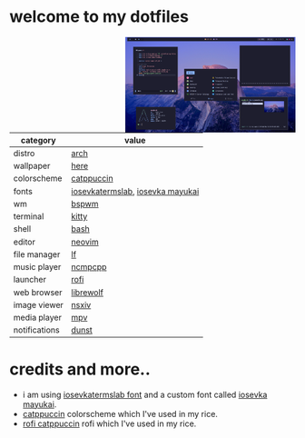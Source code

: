 # welcome to my dotfiles
<img align="right" src="./assets/rice.png" width="300px">

category        | value
---             | ---
distro          | [arch](https://archlinux.org/)
wallpaper       | [here](misc/walls)
colorscheme     | [catppuccin](https://github.com/catppuccin/catppuccin)
fonts           | [iosevkatermslab](https://github.com/ryanoasis/nerd-fonts/releases/download/v3.1.1/IosevkaTermSlab.zip), [iosevka mayukai](https://github.com/Iosevka-Mayukai/Iosevka-Mayukai)
wm              | [bspwm](https://github.com/baskerville/bspwm)
terminal        | [kitty](https://github.com/kovidgoyal/kitty)
shell           | [bash](https://github.com/gitGNU/gnu_bash)
editor          | [neovim](https://neovim.io)
file manager    | [lf](https://github.com/gokcehan/lf)
music player    | [ncmpcpp](https://github.com/munguua/ncmpcpp-ueberzug)
launcher        | [rofi](https://github.com/davatorium/rofi)
web browser     | [librewolf](https://librewolf.net)
image viewer    | [nsxiv](https://github.com/nsxiv/nsxiv)
media player    | [mpv](https://mpv.io/)
notifications   | [dunst](https://dunst-project.org/)

# credits and more..  
- i am using [iosevkatermslab font](https://github.com/ryanoasis/nerd-fonts/releases/download/v3.1.1/IosevkaTermSlab.zip) and a custom font called [iosevka mayukai](https://github.com/Iosevka-Mayukai/Iosevka-Mayukai).
- [catppuccin](https://github.com/catppuccin/catppuccin) colorscheme which I've used in my rice.
- [rofi catppuccin](https://github.com/catppuccin/rofi) rofi which I've used in my rice.
